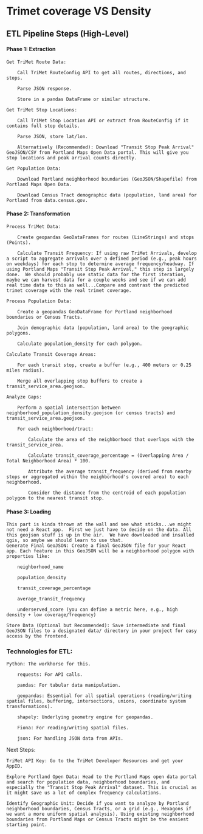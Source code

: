 # Trimet coverage VS Density

## ETL Pipeline Steps (High-Level)

#### Phase 1: Extraction

    Get TriMet Route Data:

        Call TriMet RouteConfig API to get all routes, directions, and stops.

        Parse JSON response.

        Store in a pandas DataFrame or similar structure.

    Get TriMet Stop Locations:

        Call TriMet Stop Location API or extract from RouteConfig if it contains full stop details.

        Parse JSON, store lat/lon.

        Alternatively (Recommended): Download "Transit Stop Peak Arrival" GeoJSON/CSV from Portland Maps Open Data portal. This will give you stop locations and peak arrival counts directly.

    Get Population Data:

        Download Portland neighborhood boundaries (GeoJSON/Shapefile) from Portland Maps Open Data.

        Download Census Tract demographic data (population, land area) for Portland from data.census.gov.

#### Phase 2: Transformation

    Process TriMet Data:

        Create geopandas GeoDataFrames for routes (LineStrings) and stops (Points).

        Calculate Transit Frequency: If using raw TriMet Arrivals, develop a script to aggregate arrivals over a defined period (e.g., peak hours on weekdays) for each stop to determine average frequency/headway. If using Portland Maps "Transit Stop Peak Arrival," this step is largely done.  We should probably use static data for the first iteration, maybe we can harvest data for a couple weeks and see if we can add real time data to this as well...Compare and contrast the predicted trimet coverage with the real trimet coverage.

    Process Population Data:

        Create a geopandas GeoDataFrame for Portland neighborhood boundaries or Census Tracts.

        Join demographic data (population, land area) to the geographic polygons.

        Calculate population_density for each polygon.

    Calculate Transit Coverage Areas:

        For each transit stop, create a buffer (e.g., 400 meters or 0.25 miles radius).

        Merge all overlapping stop buffers to create a transit_service_area.geojson.

    Analyze Gaps:

        Perform a spatial intersection between neighborhood_population_density.geojson (or census tracts) and transit_service_area.geojson.

        For each neighborhood/tract:

            Calculate the area of the neighborhood that overlaps with the transit_service_area.

            Calculate transit_coverage_percentage = (Overlapping Area / Total Neighborhood Area) * 100.

            Attribute the average transit_frequency (derived from nearby stops or aggregated within the neighborhood's covered area) to each neighborhood.

            Consider the distance from the centroid of each population polygon to the nearest transit stop.

#### Phase 3: Loading

    This part is kinda thrown at the wall and see what sticks...we might not need a React app.  First we just have to decide on the data. All this geojson stuff is up in the air.  We have downloaded and insalled qgis, so amybe we should learn to use that.
    Generate Final GeoJSON: Create a final GeoJSON file for your React app. Each feature in this GeoJSON will be a neighborhood polygon with properties like:

        neighborhood_name

        population_density

        transit_coverage_percentage

        average_transit_frequency

        underserved_score (you can define a metric here, e.g., high density + low coverage/frequency)

    Store Data (Optional but Recommended): Save intermediate and final GeoJSON files to a designated data/ directory in your project for easy access by the frontend.

### Technologies for ETL:

    Python: The workhorse for this.

        requests: For API calls.

        pandas: For tabular data manipulation.

        geopandas: Essential for all spatial operations (reading/writing spatial files, buffering, intersections, unions, coordinate system transformations).

        shapely: Underlying geometry engine for geopandas.

        Fiona: For reading/writing spatial files.

        json: For handling JSON data from APIs.

Next Steps:

    TriMet API Key: Go to the TriMet Developer Resources and get your AppID.

    Explore Portland Open Data: Head to the Portland Maps open data portal and search for population data, neighborhood boundaries, and especially the "Transit Stop Peak Arrival" dataset. This is crucial as it might save us a lot of complex frequency calculations.

    Identify Geographic Unit: Decide if you want to analyze by Portland neighborhood boundaries, Census Tracts, or a grid (e.g., Hexagons if we want a more uniform spatial analysis). Using existing neighborhood boundaries from Portland Maps or Census Tracts might be the easiest starting point.
